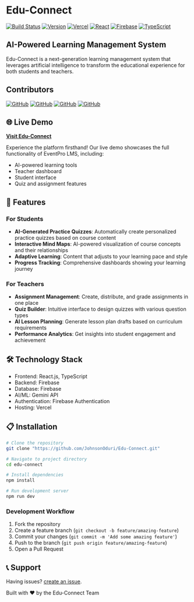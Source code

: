 # Edu-Connect

[![Build Status](https://img.shields.io/badge/build-passing-brightgreen.svg)]()
[![Version](https://img.shields.io/badge/version-1.0.0-blue.svg)]()
[![Vercel](https://img.shields.io/badge/vercel-deployed-000000.svg?style=flat&logo=vercel)](https://vercel.com)
[![React](https://img.shields.io/badge/react-18.3.1-61DAFB.svg?style=flat&logo=react)](https://reactjs.org/)
[![Firebase](https://img.shields.io/badge/firebase-FFCA28.svg?style=flat&logo=firebase)](https://firebase.google.com/)
[![TypeScript](https://img.shields.io/badge/typescript-5.5.3-3178C6.svg?style=flat&logo=typescript)](https://www.typescriptlang.org/)

## AI-Powered Learning Management System

Edu-Connect is a next-generation learning management system that leverages artificial intelligence to transform the educational experience for both students and teachers.

## Contributors 
[![GitHub](https://img.shields.io/badge/GitHub-IsaacRoy-informational?style=flat&logo=github&logoColor=white&color=181717)](https://github.com/IsaacRoy)
[![GitHub](https://img.shields.io/badge/GitHub-vishnunathasuresh-informational?style=flat&logo=github&logoColor=white&color=181717)](https://github.com/vishnunathasuresh)
[![GitHub](https://img.shields.io/badge/GitHub-JohnsonOduri-informational?style=flat&logo=github&logoColor=white&color=181717)](https://github.com/JohnsonOduri)
[![GitHub](https://img.shields.io/badge/GitHub-sahaja9707-informational?style=flat&logo=github&logoColor=white&color=181717)](https://github.com/sahaja9707)

## 🌐 Live Demo

**[Visit Edu-Connect](https://edu-connect-orpin.vercel.app)**

Experience the platform firsthand! Our live demo showcases the full functionality of EventPro LMS, including:
- AI-powered learning tools
- Teacher dashboard
- Student interface
- Quiz and assignment features

## 🚀 Features

### For Students
- **AI-Generated Practice Quizzes**: Automatically create personalized practice quizzes based on course content
- **Interactive Mind Maps**: AI-powered visualization of course concepts and their relationships
- **Adaptive Learning**: Content that adjusts to your learning pace and style
- **Progress Tracking**: Comprehensive dashboards showing your learning journey

### For Teachers
- **Assignment Management**: Create, distribute, and grade assignments in one place
- **Quiz Builder**: Intuitive interface to design quizzes with various question types
- **AI Lesson Planning**: Generate lesson plan drafts based on curriculum requirements
- **Performance Analytics**: Get insights into student engagement and achievement

## 🛠️ Technology Stack

- Frontend: React.js, TypeScript
- Backend: Firebase
- Database: Firebase
- AI/ML: Gemini API
- Authentication: Firebase Authentication
- Hosting: Vercel

## 📋 Installation

```bash
# Clone the repository
git clone "https://github.com/JohnsonOduri/Edu-Connect.git"

# Navigate to project directory
cd edu-connect

# Install dependencies
npm install

# Run development server
npm run dev
```

### Development Workflow

1. Fork the repository
2. Create a feature branch (`git checkout -b feature/amazing-feature`)
3. Commit your changes (`git commit -m 'Add some amazing feature'`)
4. Push to the branch (`git push origin feature/amazing-feature`)
5. Open a Pull Request

## 📞 Support

Having issues? [create an issue](https://github.com/JohnsonOduri/Edu-Connect/issues/new/choose).



Built with ❤️ by the Edu-Connect Team
